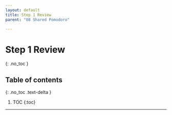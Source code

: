 ```yaml
---
layout: default
title: Step 1 Review
parent: "08 Shared Pomodoro"

---
```


# Step 1 Review
{: .no_toc }

## Table of contents
{: .no_toc .text-delta }

1. TOC
{:toc}

---
